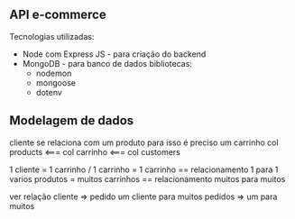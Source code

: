 ## API e-commerce

Tecnologias utilizadas:

- Node com Express JS - para criação do backend
- MongoDB - para banco de dados
  bibliotecas:
  - nodemon
  - mongoose
  - dotenv

## Modelagem de dados

cliente se relaciona com um produto para isso é preciso um carrinho
col products <=== col carrinho <=== col customers

1 cliente = 1 carrinho / 1 carrinho = 1 carrinho == relacionamento 1 para 1
varios produtos = muitos carrinhos == relacionamento muitos para muitos

ver relação cliente => pedido
um cliente para muitos pedidos => um para muitos
